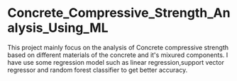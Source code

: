 # Concrete_Compressive_Strength_Analysis_Using_ML
This project mainly focus on the analysis of Concrete compressive strength based on different materials of the concrete and it's mixured components. I have use some regression model such as linear regression,support vector regressor and random forest classifier to get better accuracy.

